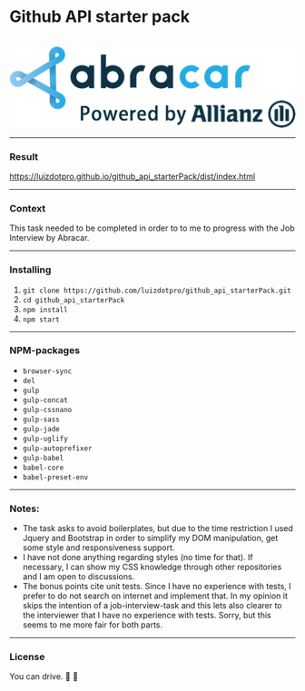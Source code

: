 # Github API starter pack
<p align="center"> 
  <br>
  <img src="abracar.png" alt="Repository done for the Abracar Interview">
  <br>
</p>

______

### Result 
https://luizdotpro.github.io/github_api_starterPack/dist/index.html

___

### Context 
This task needed to be completed in order to to me to progress with 
the Job Interview by Abracar. 
___

### Installing
1. `git clone https://github.com/luizdotpro/github_api_starterPack.git`
2. `cd github_api_starterPack` 
3. `npm install`
4. `npm start`

___

### NPM-packages

* `browser-sync`
* `del`
* `gulp`
* `gulp-concat`
* `gulp-cssnano`
* `gulp-sass`
* `gulp-jade`
* `gulp-uglify`
* `gulp-autoprefixer`
* `gulp-babel`
* `babel-core`
* `babel-preset-env`

___

### Notes:
* The task asks to avoid boilerplates, but due to the time restriction I used 
  Jquery and Bootstrap in order to simplify my DOM manipulation, get some style 
  and responsiveness support. 
* I have not done anything regarding styles (no time for that). If necessary, I can show my
  CSS knowledge through other repositories and I am open to discussions. 
* The bonus points cite unit tests. Since I have no experience with tests, I prefer to do 
  not search on internet and implement that. In my opinion it skips the intention of a 
  job-interview-task and this lets also clearer to the interviewer that I have no 
  experience with tests. Sorry, but this seems to me more fair for both parts. 

___

### License
You can drive. :blue_car: :car: 
